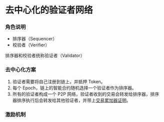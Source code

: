 # 去中心化的验证者网络

### 角色说明

* 排序器（Sequencer）
* 校验者（Verifier）
  
排序器和校验者统称验证者（Validator）

### 去中心化方案

1. 验证者需要将自己注册到链上，并抵押 Token。
2. 每个 Epoch，链上的智能合约随机选择一个验证者作为排序器。
3. 所有的验证者构成一个 P2P 网络，验证者收到的交易会转发给排序器，排序器排序执行后会转发给其他验证者，并带上[交易累加器证明](./05-transaction-accumulator-proofs.md)。


### 激励机制